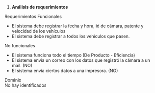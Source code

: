 1. **Análisis de requerimientos**

Requerimientos Funcionales

* El sistema debe registrar la fecha y hora, id de cámara, patente y velocidad de los vehículos  
* El sistema debe registrar a todos los vehículos que pasen.

No funcionales

* El sistema funciona todo el tiempo (De Producto \- Eficiencia)  
* El sistema envía un correo con los datos que registró la cámara a un mail. (NO)  
* El sistema envía ciertos datos a una impresora. (NO)

Dominio  
No hay identificados

